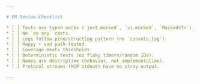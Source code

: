 ```yaml
---

# PR Review Checklist

* [ ] Tests use typed mocks (`jest.mocked`, `vi.mocked`, `Mocked<T>`).
* [ ] No `as any` casts.
* [ ] Logs follow pino/structlog pattern (no `console.log`).
* [ ] Happy + sad path tested.
* [ ] Coverage meets thresholds.
* [ ] Deterministic tests (no flaky timers/random IDs).
* [ ] Names are descriptive (behavior, not implementation).
* [ ] Protocol streams (MCP stdout) have no stray output.

---
```

